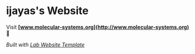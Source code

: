 
# ijayas's Website

Visit **[www.molecular-systems.org](http://www.molecular-systems.org)** 🚀

_Built with [Lab Website Template](https://greene-lab.gitbook.io/lab-website-template-docs)_

